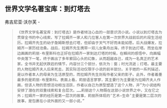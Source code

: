 ## 世界文学名著宝库：到灯塔去

弗吉尼亚·沃尔芙  -  

>     《世界文学名著宝库：到灯塔去》是作者倾注心血的一部意识流小说。小说以到灯塔去为贯穿全书的中心线索，写了拉姆齐一家人和几位客人在第一次世界大战前后的片段生活经历。拉姆齐先生的幼子詹姆斯想去灯塔，但却由于天气不好而未能如愿。后大战爆发，拉姆齐一家历经沧桑。战后，拉姆齐先生携带一双儿女乘舟出海，终于到达灯塔。而坐在岸边画画的莉丽·布里斯科也正好在拉姆齐一家到达灯塔的时候，在瞬间的感悟中，向画幅中央落下一笔，终于画出了多年萦回心头的幻象，从而超越自己，成为一名真正的艺术家。全书并无起伏跌宕的情节，内容分三个部分，依次为：窗；时光流逝；灯塔。最主要的人物拉姆齐夫人后来死去，其实际活动仅限于小说的前半部分。关于她的一系列描述，是以作者本人的母亲为生活原型的，而拉姆齐先生则有作者父亲的影子。此外，作者着墨最多的是莉丽·布里斯科。表面上看，莉丽语言寥寥，其主要行为主要是为拉姆齐夫人作画，但该人物的思想活动相当活跃，作者以自己为原型塑造了这个人物，并“为小说结构安排了潜在的双重线索和复合层次。……莉丽这个人物既在这部小说世界之中，又在它之外；拉姆齐一家的经历是第一层次的故事，莉丽所体现的‘艺术—生命’主要是第二层次的故事，是包裹在小说外面的又一部小说。”
